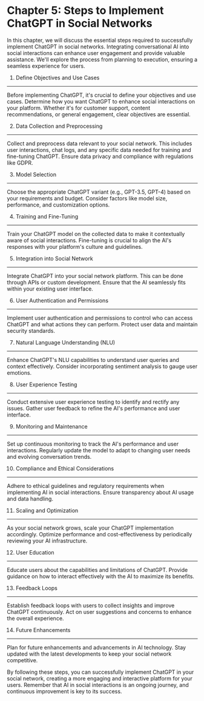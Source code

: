 Chapter 5: Steps to Implement ChatGPT in Social Networks
========================================================

In this chapter, we will discuss the essential steps required to successfully implement ChatGPT in social networks. Integrating conversational AI into social interactions can enhance user engagement and provide valuable assistance. We'll explore the process from planning to execution, ensuring a seamless experience for users.

1. Define Objectives and Use Cases
----------------------------------

Before implementing ChatGPT, it's crucial to define your objectives and use cases. Determine how you want ChatGPT to enhance social interactions on your platform. Whether it's for customer support, content recommendations, or general engagement, clear objectives are essential.

2. Data Collection and Preprocessing
------------------------------------

Collect and preprocess data relevant to your social network. This includes user interactions, chat logs, and any specific data needed for training and fine-tuning ChatGPT. Ensure data privacy and compliance with regulations like GDPR.

3. Model Selection
------------------

Choose the appropriate ChatGPT variant (e.g., GPT-3.5, GPT-4) based on your requirements and budget. Consider factors like model size, performance, and customization options.

4. Training and Fine-Tuning
---------------------------

Train your ChatGPT model on the collected data to make it contextually aware of social interactions. Fine-tuning is crucial to align the AI's responses with your platform's culture and guidelines.

5. Integration into Social Network
----------------------------------

Integrate ChatGPT into your social network platform. This can be done through APIs or custom development. Ensure that the AI seamlessly fits within your existing user interface.

6. User Authentication and Permissions
--------------------------------------

Implement user authentication and permissions to control who can access ChatGPT and what actions they can perform. Protect user data and maintain security standards.

7. Natural Language Understanding (NLU)
---------------------------------------

Enhance ChatGPT's NLU capabilities to understand user queries and context effectively. Consider incorporating sentiment analysis to gauge user emotions.

8. User Experience Testing
--------------------------

Conduct extensive user experience testing to identify and rectify any issues. Gather user feedback to refine the AI's performance and user interface.

9. Monitoring and Maintenance
-----------------------------

Set up continuous monitoring to track the AI's performance and user interactions. Regularly update the model to adapt to changing user needs and evolving conversation trends.

10. Compliance and Ethical Considerations
-----------------------------------------

Adhere to ethical guidelines and regulatory requirements when implementing AI in social interactions. Ensure transparency about AI usage and data handling.

11. Scaling and Optimization
----------------------------

As your social network grows, scale your ChatGPT implementation accordingly. Optimize performance and cost-effectiveness by periodically reviewing your AI infrastructure.

12. User Education
------------------

Educate users about the capabilities and limitations of ChatGPT. Provide guidance on how to interact effectively with the AI to maximize its benefits.

13. Feedback Loops
------------------

Establish feedback loops with users to collect insights and improve ChatGPT continuously. Act on user suggestions and concerns to enhance the overall experience.

14. Future Enhancements
-----------------------

Plan for future enhancements and advancements in AI technology. Stay updated with the latest developments to keep your social network competitive.

By following these steps, you can successfully implement ChatGPT in your social network, creating a more engaging and interactive platform for your users. Remember that AI in social interactions is an ongoing journey, and continuous improvement is key to its success.
